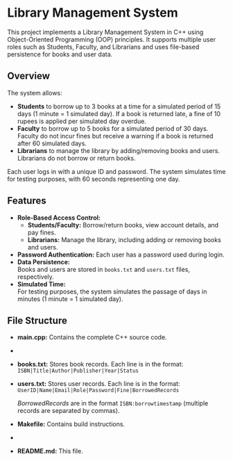 # Library Management System

This project implements a Library Management System in C++ using Object-Oriented Programming (OOP) principles. It supports multiple user roles such as Students, Faculty, and Librarians and uses file-based persistence for books and user data.

## Overview

The system allows:
- **Students** to borrow up to 3 books at a time for a simulated period of 15 days (1 minute = 1 simulated day). If a book is returned late, a fine of 10 rupees is applied per simulated day overdue.
- **Faculty** to borrow up to 5 books for a simulated period of 30 days. Faculty do not incur fines but receive a warning if a book is returned after 60 simulated days.
- **Librarians** to manage the library by adding/removing books and users. Librarians do not borrow or return books.

Each user logs in with a unique ID and password. The system simulates time for testing purposes, with 60 seconds representing one day.


## Features

- **Role-Based Access Control:**
  - **Students/Faculty:** Borrow/return books, view account details, and pay fines.
  - **Librarians:** Manage the library, including adding or removing books and users.
- **Password Authentication:** Each user has a password used during login.
- **Data Persistence:**  
  Books and users are stored in `books.txt` and `users.txt` files, respectively.
- **Simulated Time:**  
  For testing purposes, the system simulates the passage of days in minutes (1 minute = 1 simulated day).

## File Structure

- **main.cpp:** Contains the complete C++ source code.
- 
- **books.txt:** Stores book records. Each line is in the format:  
  `ISBN|Title|Author|Publisher|Year|Status`
  
- **users.txt:** Stores user records. Each line is in the format:  
  `UserID|Name|Email|Role|Password|Fine|BorrowedRecords`
  
  *BorrowedRecords* are in the format `ISBN:borrowtimestamp` (multiple records are separated by commas).
  
- **Makefile:** Contains build instructions.
- 
- **README.md:** This file.

